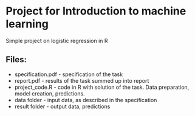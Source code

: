 # Project for Introduction to machine learning
Simple project on logistic regression in R

## Files:
- specification.pdf - specification of the task
- report.pdf - results of the task summed up into report
- project_code.R - code in R with solution of the task. Data preparation, model creation, predictions.
- data folder - input data, as described in the specification
- result folder - output data, predictions
